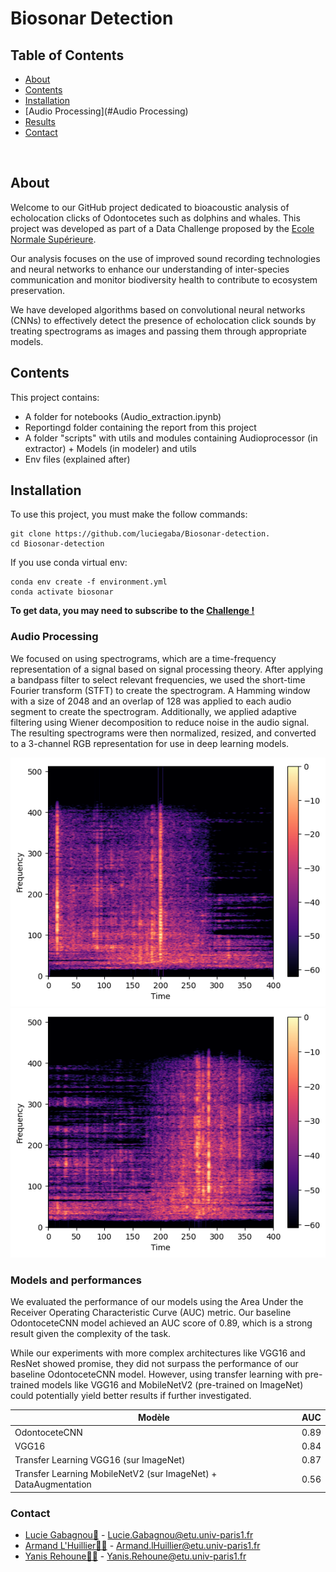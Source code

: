 # Biosonar Detection

## Table of Contents

* [About](#about)
* [Contents](#contents)
* [Installation](#installation)
* [Audio Processing](#Audio Processing)
* [Results](#results)
* [Contact](#contact)

<br>

## About
Welcome to our GitHub project dedicated to bioacoustic analysis of echolocation clicks of Odontocetes such as dolphins and whales. This project was developed as part of a Data Challenge proposed by the [Ecole Normale Supérieure](https://challengedata.ens.fr/participants/challenges/85/).

Our analysis focuses on the use of improved sound recording technologies and neural networks to enhance our understanding of inter-species communication and monitor biodiversity health to contribute to ecosystem preservation.

We have developed algorithms based on convolutional neural networks (CNNs) to effectively detect the presence of echolocation click sounds by treating spectrograms as images and passing them through appropriate models.

## Contents
This project contains:
- A folder for notebooks (Audio_extraction.ipynb)
- Reportingd folder containing the report from this project 
- A folder "scripts" with utils and modules containing Audioprocessor (in extractor) + Models (in modeler) and utils
- Env files (explained after)

## Installation
To use this project, you must make the follow commands:
```
git clone https://github.com/luciegaba/Biosonar-detection.
cd Biosonar-detection
```
If you use conda virtual env:
```
conda env create -f environment.yml
conda activate biosonar
```
**To get data, you may need to subscribe to the [Challenge !](https://challengedata.ens.fr/participants/challenges/85/)**



### Audio Processing
 We focused on using spectrograms, which are a time-frequency representation of a signal based on signal processing theory. After applying a bandpass filter to select relevant frequencies, we used the short-time Fourier transform (STFT) to create the spectrogram. A Hamming window with a size of 2048 and an overlap of 128 was applied to each audio segment to create the spectrogram. Additionally, we applied adaptive filtering using Wiener decomposition to reduce noise in the audio signal. The resulting spectrograms were then normalized, resized, and converted to a 3-channel RGB representation for use in deep learning models.

 ![Final processed audio sample containing clic (Positive)](visuals/denoised_serie_pos.png)
![Final processed sample not containing clic (Negative)](visuals/denoised_serie_neg.png)


### Models and performances 

We evaluated the performance of our models using the Area Under the Receiver Operating Characteristic Curve (AUC) metric. Our baseline OdontoceteCNN model achieved an AUC score of 0.89, which is a strong result given the complexity of the task.

While our experiments with more complex architectures like VGG16 and ResNet showed promise, they did not surpass the performance of our baseline OdontoceteCNN model. However, using transfer learning with pre-trained models like VGG16 and MobileNetV2 (pre-trained on ImageNet) could potentially yield better results if further investigated.


| Modèle                                                          | AUC  |
|-----------------------------------------------------------------|------|
| OdontoceteCNN                                                   | 0.89 |
| VGG16                                                           | 0.84 |
| Transfer Learning VGG16 (sur ImageNet)                          | 0.87 |
| Transfer Learning MobileNetV2 (sur ImageNet) + DataAugmentation | 0.56 |

### Contact
* [Lucie Gabagnou👸](https://github.com/luciegaba) - Lucie.Gabagnou@etu.univ-paris1.fr
* [Armand L'Huillier👨‍🎓](https://github.com/armandlhuill) - Armand.lHuillier@etu.univ-paris1.fr
* [Yanis Rehoune👨‍🎓](https://github.com/Yanisreh) - Yanis.Rehoune@etu.univ-paris1.fr
